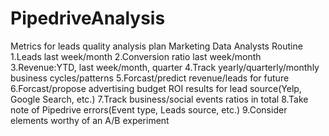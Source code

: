 # PipedriveAnalysis
Metrics for leads quality analysis plan
Marketing Data Analysts Routine
1.Leads last week/month
2.Conversion ratio last week/month
3.Revenue:YTD, last week/month, quarter
4.Track yearly/quarterly/monthly business cycles/patterns
5.Forcast/predict revenue/leads for future
6.Forcast/propose advertising budget ROI results for lead source(Yelp, Google Search, etc.)
7.Track business/social events ratios in total
8.Take note of Pipedrive errors(Event type, Leads source, etc.)
9.Consider elements worthy of an A/B experiment
